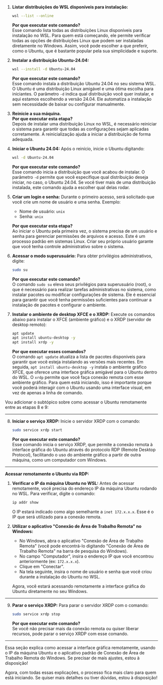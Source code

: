 1. **Listar distribuições do WSL disponíveis para instalação:**
   ```bash
   wsl --list --online
   ```
   **Por que executar este comando?**  
   Esse comando lista todas as distribuições Linux disponíveis para instalação no WSL. Para quem está começando, ele permite verificar todas as opções de distribuições Linux que podem ser instaladas diretamente no Windows. Assim, você pode escolher a que preferir, como o Ubuntu, que é bastante popular pela sua simplicidade e suporte.

2. **Instalar a distribuição Ubuntu-24.04:**
   ```bash
   wsl --install -d Ubuntu-24.04
   ```
   **Por que executar este comando?**  
   Esse comando instala a distribuição Ubuntu 24.04 no seu sistema WSL. O Ubuntu é uma distribuição Linux amigável e uma ótima escolha para iniciantes. O parâmetro `-d` indica qual distribuição você quer instalar, e aqui estamos escolhendo a versão 24.04. Ele automatiza a instalação sem necessidade de baixar ou configurar manualmente.

3. **Reinicie a sua máquina.**  
   **Por que executar esta etapa?**  
   Depois de instalar uma distribuição Linux no WSL, é necessário reiniciar o sistema para garantir que todas as configurações sejam aplicadas corretamente. A reinicialização ajuda a iniciar a distribuição de forma adequada.

4. **Iniciar o Ubuntu 24.04:**
   Após o reinício, inicie o Ubuntu digitando:
   ```bash
   wsl -d Ubuntu-24.04
   ```
   **Por que executar este comando?**  
   Esse comando inicia a distribuição que você acabou de instalar. O parâmetro `-d` permite que você especifique qual distribuição deseja iniciar, no caso, o Ubuntu 24.04. Se você tiver mais de uma distribuição instalada, este comando ajuda a escolher qual delas rodar.

5. **Criar um login e senha:**
   Durante o primeiro acesso, será solicitado que você crie um nome de usuário e uma senha. Exemplo:
   - Nome de usuário: `unix`
   - Senha: `unix`
   
   **Por que executar esta etapa?**  
   Ao iniciar o Ubuntu pela primeira vez, o sistema precisa de um usuário e senha para gerenciar permissões de arquivos e acesso. Este é um processo padrão em sistemas Linux. Criar seu próprio usuário garante que você tenha controle administrativo sobre o sistema.

6. **Acessar o modo superusuário:**
   Para obter privilégios administrativos, digite:
   ```bash
   sudo su
   ```
   **Por que executar este comando?**  
   O comando `sudo su` eleva seus privilégios para superusuário (root), o que é necessário para realizar tarefas administrativas no sistema, como instalar pacotes ou modificar configurações de sistema. Ele é essencial para garantir que você tenha permissões suficientes para continuar a instalação de pacotes e configurar o ambiente.

7. **Instalar o ambiente de desktop XFCE e o XRDP:**
   Execute os comandos abaixo para instalar o XFCE (ambiente gráfico) e o XRDP (servidor de desktop remoto):
   ```bash
   apt update
   apt install ubuntu-desktop -y
   apt install xrdp -y
   ```
   **Por que executar esses comandos?**  
   O comando `apt update` atualiza a lista de pacotes disponíveis para garantir que você esteja instalando as versões mais recentes. Em seguida, `apt install ubuntu-desktop -y` instala o ambiente gráfico XFCE, que oferece uma interface gráfica amigável para o Ubuntu dentro do WSL. O `xrdp` permite que você faça conexão remota com esse ambiente gráfico. Para quem está iniciando, isso é importante porque você poderá interagir com o Ubuntu usando uma interface visual, em vez de apenas a linha de comando.

Vou adicionar o subtópico sobre como acessar o Ubuntu remotamente entre as etapas 8 e 9:

---

8. **Iniciar o serviço XRDP:**
   Inicie o servidor XRDP com o comando:
   ```bash
   sudo service xrdp start
   ```
   **Por que executar este comando?**  
   Esse comando inicia o serviço XRDP, que permite a conexão remota à interface gráfica do Ubuntu através do protocolo RDP (Remote Desktop Protocol), facilitando o uso do ambiente gráfico a partir de outra máquina, como um computador com Windows.

---

**Acessar remotamente o Ubuntu via RDP:**

1. **Verificar o IP da máquina Ubuntu no WSL:**
   Antes de acessar remotamente, você precisa do endereço IP da máquina Ubuntu rodando no WSL. Para verificar, digite o comando:
   ```bash
   ip addr show
   ```
   O IP estará indicado como algo semelhante a `inet 172.x.x.x`. Esse é o IP que será utilizado para a conexão remota.

2. **Utilizar o aplicativo "Conexão de Área de Trabalho Remota" no Windows:**
   - No Windows, abra o aplicativo "Conexão de Área de Trabalho Remota" (você pode encontrá-lo digitando "Conexão de Área de Trabalho Remota" na barra de pesquisa do Windows).
   - No campo "Computador", insira o endereço IP que você encontrou anteriormente (ex: `172.x.x.x`).
   - Clique em "Conectar".
   - Na tela seguinte, insira o nome de usuário e senha que você criou durante a instalação do Ubuntu no WSL.

   Agora, você estará acessando remotamente a interface gráfica do Ubuntu diretamente no seu Windows.

---

9. **Parar o serviço XRDP:**
   Para parar o servidor XRDP com o comando:
   ```bash
   sudo service xrdp stop
   ```
   **Por que executar este comando?**  
   Se você não precisar mais da conexão remota ou quiser liberar recursos, pode parar o serviço XRDP com esse comando.

---

Essa seção explica como acessar a interface gráfica remotamente, usando o IP da máquina Ubuntu e o aplicativo padrão de Conexão de Área de Trabalho Remota do Windows. Se precisar de mais ajustes, estou à disposição!

Agora, com todas essas explicações, o processo fica mais claro para quem está iniciando. Se quiser mais detalhes ou tiver dúvidas, estou à disposição!